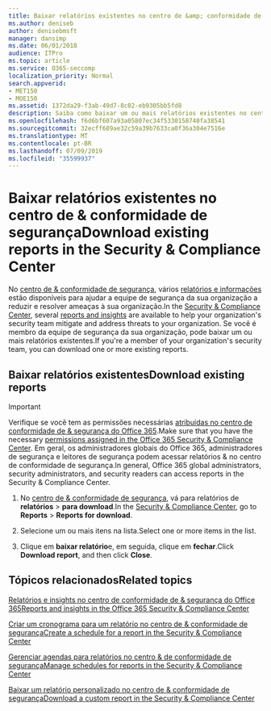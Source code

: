 ```yaml
---
title: Baixar relatórios existentes no centro de &amp; conformidade de segurança
ms.author: deniseb
author: denisebmsft
manager: dansimp
ms.date: 06/01/2018
audience: ITPro
ms.topic: article
ms.service: O365-seccomp
localization_priority: Normal
search.appverid:
- MET150
- MOE150
ms.assetid: 1372da29-f3ab-49d7-8c02-eb9305bb5fd8
description: Saiba como baixar um ou mais relatórios existentes no centro de conformidade &amp; de segurança.
ms.openlocfilehash: f6d6bf607a93a05807ec34f5330158740fa38541
ms.sourcegitcommit: 32ecff689ae32c59a39b7633ca0f36a304e7516e
ms.translationtype: MT
ms.contentlocale: pt-BR
ms.lasthandoff: 07/09/2019
ms.locfileid: "35599937"
---
```

# <a name="download-existing-reports-in-the-security-amp-compliance-center"></a><span data-ttu-id="97dda-103">Baixar relatórios existentes no centro de &amp; conformidade de segurança</span><span class="sxs-lookup"><span data-stu-id="97dda-103">Download existing reports in the Security &amp; Compliance Center</span></span>

<span data-ttu-id="97dda-104">No [centro de &amp; conformidade de segurança](https://protection.office.com), vários [relatórios e informações](reports-and-insights-in-security-and-compliance.md) estão disponíveis para ajudar a equipe de segurança da sua organização a reduzir e resolver ameaças à sua organização.</span><span class="sxs-lookup"><span data-stu-id="97dda-104">In the [Security &amp; Compliance Center](https://protection.office.com), several [reports and insights](reports-and-insights-in-security-and-compliance.md) are available to help your organization's security team mitigate and address threats to your organization.</span></span> <span data-ttu-id="97dda-105">Se você é membro da equipe de segurança da sua organização, pode baixar um ou mais relatórios existentes.</span><span class="sxs-lookup"><span data-stu-id="97dda-105">If you're a member of your organization's security team, you can download one or more existing reports.</span></span> 
  
## <a name="download-existing-reports"></a><span data-ttu-id="97dda-106">Baixar relatórios existentes</span><span class="sxs-lookup"><span data-stu-id="97dda-106">Download existing reports</span></span>

> [!IMPORTANT]
> <span data-ttu-id="97dda-107">Verifique se você tem as permissões necessárias [atribuídas no centro de conformidade de &amp; segurança do Office 365](permissions-in-the-security-and-compliance-center.md).</span><span class="sxs-lookup"><span data-stu-id="97dda-107">Make sure that you have the necessary [permissions assigned in the Office 365 Security &amp; Compliance Center](permissions-in-the-security-and-compliance-center.md).</span></span> <span data-ttu-id="97dda-108">Em geral, os administradores globais do Office 365, administradores de segurança e leitores de segurança podem acessar relatórios &amp; no centro de conformidade de segurança.</span><span class="sxs-lookup"><span data-stu-id="97dda-108">In general, Office 365 global administrators, security administrators, and security readers can access reports in the Security &amp; Compliance Center.</span></span> 
  
1. <span data-ttu-id="97dda-109">No [centro de &amp; conformidade de segurança](https://protection.office.com), vá para relatórios de **relatórios** \> **para download**.</span><span class="sxs-lookup"><span data-stu-id="97dda-109">In the [Security &amp; Compliance Center](https://protection.office.com), go to **Reports** \> **Reports for download**.</span></span>
    
2. <span data-ttu-id="97dda-110">Selecione um ou mais itens na lista.</span><span class="sxs-lookup"><span data-stu-id="97dda-110">Select one or more items in the list.</span></span>
    
3. <span data-ttu-id="97dda-111">Clique em **baixar relatório**e, em seguida, clique em **fechar**.</span><span class="sxs-lookup"><span data-stu-id="97dda-111">Click **Download report**, and then click **Close**.</span></span>
    
## <a name="related-topics"></a><span data-ttu-id="97dda-112">Tópicos relacionados</span><span class="sxs-lookup"><span data-stu-id="97dda-112">Related topics</span></span>

[<span data-ttu-id="97dda-113">Relatórios e insights no centro de conformidade de &amp; segurança do Office 365</span><span class="sxs-lookup"><span data-stu-id="97dda-113">Reports and insights in the Office 365 Security &amp; Compliance Center</span></span>](reports-and-insights-in-security-and-compliance.md)
  
[<span data-ttu-id="97dda-114">Criar um cronograma para um relatório no centro de &amp; conformidade de segurança</span><span class="sxs-lookup"><span data-stu-id="97dda-114">Create a schedule for a report in the Security &amp; Compliance Center</span></span>](create-a-schedule-for-a-report.md)
  
[<span data-ttu-id="97dda-115">Gerenciar agendas para relatórios no centro &amp; de conformidade de segurança</span><span class="sxs-lookup"><span data-stu-id="97dda-115">Manage schedules for reports in the Security &amp; Compliance Center</span></span>](manage-schedules-for-multiple-reports.md)
  
[<span data-ttu-id="97dda-116">Baixar um relatório personalizado no centro de &amp; conformidade de segurança</span><span class="sxs-lookup"><span data-stu-id="97dda-116">Download a custom report in the Security &amp; Compliance Center</span></span>](set-up-and-download-a-custom-report.md)
  

